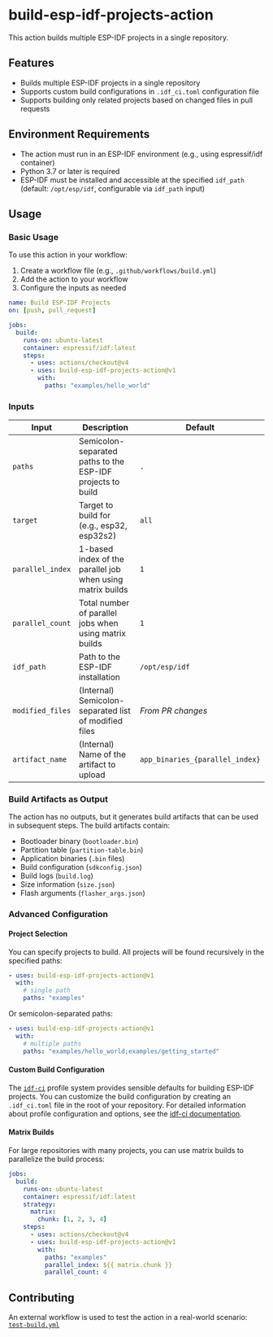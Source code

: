 # build-esp-idf-projects-action

This action builds multiple ESP-IDF projects in a single repository.

## Features

- Builds multiple ESP-IDF projects in a single repository
- Supports custom build configurations in `.idf_ci.toml` configuration file
- Supports building only related projects based on changed files in pull requests

## Environment Requirements

- The action must run in an ESP-IDF environment (e.g., using espressif/idf container)
- Python 3.7 or later is required
- ESP-IDF must be installed and accessible at the specified `idf_path` (default: `/opt/esp/idf`, configurable via `idf_path` input)

## Usage

### Basic Usage

To use this action in your workflow:

1. Create a workflow file (e.g., `.github/workflows/build.yml`)
2. Add the action to your workflow
3. Configure the inputs as needed

```yaml
name: Build ESP-IDF Projects
on: [push, pull_request]

jobs:
  build:
    runs-on: ubuntu-latest
    container: espressif/idf:latest
    steps:
      - uses: actions/checkout@v4
      - uses: build-esp-idf-projects-action@v1
        with:
          paths: "examples/hello_world"
```

### Inputs

| Input            | Description                                                | Default                         |
| ---------------- | ---------------------------------------------------------- | ------------------------------- |
| `paths`          | Semicolon-separated paths to the ESP-IDF projects to build | `.`                             |
| `target`         | Target to build for (e.g., esp32, esp32s2)                 | `all`                           |
| `parallel_index` | 1-based index of the parallel job when using matrix builds | `1`                             |
| `parallel_count` | Total number of parallel jobs when using matrix builds     | `1`                             |
| `idf_path`       | Path to the ESP-IDF installation                           | `/opt/esp/idf`                  |
| `modified_files` | (Internal) Semicolon-separated list of modified files      | _From PR changes_               |
| `artifact_name`  | (Internal) Name of the artifact to upload                  | `app_binaries_{parallel_index}` |

### Build Artifacts as Output

The action has no outputs, but it generates build artifacts that can be used in subsequent steps. The build artifacts contain:

- Bootloader binary (`bootloader.bin`)
- Partition table (`partition-table.bin`)
- Application binaries (`.bin` files)
- Build configuration (`sdkconfig.json`)
- Build logs (`build.log`)
- Size information (`size.json`)
- Flash arguments (`flasher_args.json`)

### Advanced Configuration

#### Project Selection

You can specify projects to build. All projects will be found recursively in the specified paths:

```yaml
- uses: build-esp-idf-projects-action@v1
  with:
    # single path
    paths: "examples"
```

Or semicolon-separated paths:

```yaml
- uses: build-esp-idf-projects-action@v1
  with:
    # multiple paths
    paths: "examples/hello_world;examples/getting_started"
```

#### Custom Build Configuration

The [`idf-ci`][idf-ci-project] profile system provides sensible defaults for building ESP-IDF projects. You can customize the build configuration by creating an `.idf_ci.toml` file in the root of your repository. For detailed information about profile configuration and options, see the [idf-ci documentation][idf-ci-profile].

#### Matrix Builds

For large repositories with many projects, you can use matrix builds to parallelize the build process:

```yaml
jobs:
  build:
    runs-on: ubuntu-latest
    container: espressif/idf:latest
    strategy:
      matrix:
        chunk: [1, 2, 3, 4]
    steps:
      - uses: actions/checkout@v4
      - uses: build-esp-idf-projects-action@v1
        with:
          paths: "examples"
          parallel_index: ${{ matrix.chunk }}
          parallel_count: 4
```

## Contributing

An external workflow is used to test the action in a real-world scenario: [`test-build.yml`](https://github.com/hfudev/build-and-test-esp-idf-projects-example/blob/master/.github/workflows/test-build.yml)

[idf-ci-project]: https://github.com/espressif/idf-ci
[idf-ci-profile]: https://espressif-idf-ci.readthedocs-hosted.com/en/latest/explanations/profiles.html#profiles
